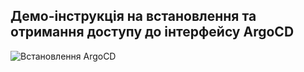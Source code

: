 ## Демо-інструкція на встановлення та отримання доступу до інтерфейсу ArgoCD
![Встановлення ArgoCD](../screen_capture_installing_argocd.gif)